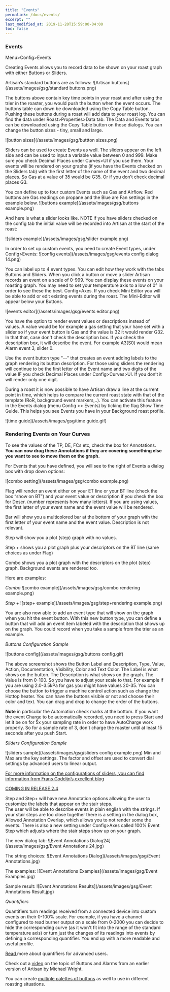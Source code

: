 ```yaml
---
title: "Events"
permalink: /docs/events/
excerpt: ""
last_modified_at: 2019-11-20T15:59:00-04:00
toc: false
---
```


### Events

Menu>Config>Events

Creating Events allows you to record data to be shown on your roast graph with either Buttons or Sliders.  

Artisan’s standard buttons are as follows:
![Artisan buttons](/assets/images/gsg/standard buttons.png)

The buttons above contain key time points in your roast and after using the trier in the roaster, you would push the button when the event occurs. The buttons table can down be downloaded using the Copy Table button. Pushing these buttons during a roast will add data to your roast log.  You can find the data under Roast>Properties>Data tab.  The Data and Events tabs can be downloaded using the Copy Table button on those dialogs.  You can change the button sizes - tiny, small and large.  

![button sizes](/assets/images/gsg/buttton sizes.png)

Sliders can be used to create Events as well.   The sliders appear on the left side and can be used to input a variable value between 0 and 999. Make sure you check Decimal Places under Curves>UI if you use them.  Your events will be rendered on your graphs (if you have the Events checked on the Sliders tab) with the first letter of the name of the event and two decimal places.  So Gas at a value of 35 would be G35.  Or if you don’t check decimal places G3.  

You can define up to four custom Events such as Gas and Airflow. Red buttons are Gas readings on propane and the Blue are Fan settings in the example below.
![buttons example](/assets/images/gsg/buttons example.png)


And here is what a slider looks like. NOTE if you have sliders checked on the config tab the initial value will be recorded into Artisan at the start of the roast:

![sliders example](/assets/images/gsg/slider example.png)


In order to set up custom events, you need to create Event types, under Config>Events:
![config events](/assets/images/gsg/events config dialog 14.png)

You can label up to 4 event types. You can edit how they work with the tabs Buttons and Sliders.  When you click a button or move a slider Artisan records an event on a scale of 0-999.  You can display these events on your roasting graph.  You may need to set your temperature axis to a low of 0° in order to see these the best.  Config>Axes.  If you check Mini Editor you will be able to add or edit existing events during the roast.  The Mini-Editor will appear below your Buttons.  

![events editor](/assets/images/gsg/events editor.png)

You have the option to render event values or descriptions instead of values.  A value would be for example a gas setting that your have set with a slider so if your event button is Gas and the value is 32 it would render G32.  In that that, case don't check the description box.  If you check the description box, it will describe the event.  For example A3(S0) would mean Alarm event 3, slider 0.  

Use the event button type "--" that creates an event adding labels to the graph rendering its button description.  For those using sliders the rendering will continue to be the first letter of the Event name and two digits of the value IF you check Decimal Places under Config>Curves>UI.  If you don’t it will render only one digit.  

During a roast it is now possible to have Artisan draw a line at the current point in time, which helps to compare the current roast state with that of the template (RoR, background event markers,..). You can activate this feature in the Events dialog (menu Config >> Events) by ticking the flag Show Time Guide.  This helps you see Events you have in your Background roast profile.

![time guide](/assets/images/gsg/time guide.gif)


### Rendering Events on Your Curves

To see the values of the TP, DE, FCs etc, check the box for Annotations.  **You can now drag these Annotations if they are covering something else you want to see to move them on the graph.** 

For Events that you have defined, you will see to the right of Events a dialog box with drop down options:

![combo setting](/assets/images/gsg/combo example.png)

Flag will render an event either on your ET line or your BT line (check the box “show on BT”) and your event value or description if you check the box for Descr. (number represents how many letters).  If you are using values, the first letter of your event name and the event value will be rendered.  

Bar will show you a multicolored bar at the bottom of your graph with the first letter of your event name and the event value. Description is not relevant.

Step will show you a plot (step) graph with no values.  

Step + shows you a plot graph plus your descriptors on the BT line (same choices as under Flag)

Combo shows you a plot graph with the descriptors on the plot (step) graph. Background events are rendered too.  

Here are examples:

*Combo*
![combo example](/assets/images/gsg/combo rendering example.png)


*Step +*
![step+ example](/assets/images/gsg/step+rendering example.png)

You are also now able to add an event type that will show on the graph when you hit the event button.  With this new button type, you can define a button that will add an event item labeled with the description that shows up on the graph. You could record when you take a sample from the trier as an example.  


*Buttons Configuration Sample*

![buttons config](/assets/images/gsg/buttons config.gif)

The above screenshot shows the Button Label and Description, Type, Value, Action, Documentation, Visibility, Color and Text Color.  The Label is what shows on the button.  The Description is what shows on the graph.  The Value is from 0-100.  So you have to adjust your scale to that.  For example if you are using 2.0-3.5kPa for gas you might have values 20-35.  You can choose the button to trigger a machine control action such as change the Hottop heater.  You can have the buttons visible or not and choose their color and text.  You can drag and drop to change the order of the buttons.  

**Note** in particular the Automation check marks at the bottom. If you want the event Charge to be automatically recorded, you need to press Start and let it be on for 5x your sampling rate in order to have AutoCharge work properly.  So for a sample rate of 3, don't charge the roaster until at least 15 seconds after you push Start.    

*Sliders Configuration Sample*

![sliders sample](/assets/images/gsg/sliders config example.png)  Min and Max are the key settings.  The factor and offset are used to convert dial settings by advanced users to linear output.

[For more information on the configurations of sliders, you can find information from Frans Goddijn’s excellent blog](http://kostverlorenvaart.blogspot.nl/2018/03/sliders-and-offsets-in-artisan.html)

[COMING IN RELEASE 2.4](https://github.com/artisan-roaster-scope/artisan/blob/master/wiki/ReleaseHistory.md)

Step and Step+ will have new Annotation options allowing the user to customize the labels that appear on the stair steps.  
The user will be able to describe events in plain english with the strings. If your stair steps are too close together there is a setting in the dialog box, Allowed Annotation Overlap, which allows you to not render some the events.  There is also a new setting under Config>Axes called 100% Event Step which adjusts where the stair steps show up on your graph.  

The new dialog tab:
![Event Annotations Dialog24](/assets/images/gsg/Event Annotations 24.jpg)

The string choices:
![Event Annotations Dialog](/assets/images/gsg/Event Annotations.jpg)

The examples:
![Event Annotations Examples](/assets/images/gsg/Event Examples.jpg)

Sample result:
![Event Annotations Results](/assets/images/gsg/Event Annotations Result.jpg)


*Quantifiers*

Quantifiers turn readings received from a connected device into custom events on their 0-100% scale. For example, if you have a channel configured to read burner output on a scale from 0-2000 you can decide to hide the corresponding curve (as it won't fit into the range of the standard temperature axis) or turn just the changes of its readings into events by defining a corresponding quantifier. You end up with a more readable and useful profile.

[Read ](https://artisan-roasterscope.blogspot.com/2014/04/event-quantifiers.html)more about quantifiers for advanced users.

Check out a [video](https://www.youtube.com/watch?time_continue=321&v=IrvC9dPqgjE) on the topic of Buttons and Alarms from an earlier version of Artisan by Michael Wright.

You can create [multiple palettes of buttons](https://artisan-roasterscope.blogspot.com/2013/02/events-buttons-and-palettes.html) as well to use in different roasting situations.
